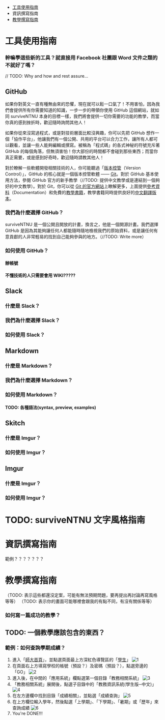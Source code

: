 * [工具使用指南](https://github.com/communityNTNU/surviveNTNU/wiki/%E6%8C%87%E5%8D%97%E5%80%91#%E5%B7%A5%E5%85%B7%E4%BD%BF%E7%94%A8%E6%8C%87%E5%8D%97)
* 資訊撰寫指南
* [教學撰寫指南](https://github.com/communityNTNU/surviveNTNU/wiki/%E6%8C%87%E5%8D%97%E5%80%91#%E6%95%99%E5%AD%B8%E6%92%B0%E5%AF%AB%E6%8C%87%E5%8D%97)

# 工具使用指南
### 幹嘛學這些新的工具？就直接用 Facebook 社團跟 Word 文件之類的不就好了嗎？
// TODO: Why and how and rest assure...

## GitHub
如果你對英文一直有種無由來的恐懼，現在就可以鬆一口氣了！不用害怕，因為我們會提供所有你需要知道的知識，一步一步的帶領你使用 GitHub 這個網站，就如同 surviveNTNU 本身的目標一樣，我們將會提供一切你需要的功能的教學，而當你真的感到挫折時，歡迎隨時詢問其他人！

如果你從來沒寫過程式，或是對技術層面比較沒興趣，你可以先把 GitHub 想作一個「協作平台」，他讓我們有一個公開、共用的平台可以合力工作，讓所有人都可以觀看，並讓一些人能夠編輯或撰寫。被稱為「程式碼」的各式神秘的符號充斥著 GitHub 的每個角落，但無須害怕！你大部份的時間都不會碰到那些東西；而當你真正需要，或是感到好奇時，歡迎隨時請教其他人！

對於瞭解一些軟體開發相關技術的人，你可能聽過「[版本控管](https://zh.wikipedia.org/wiki/%E7%89%88%E6%9C%AC%E6%8E%A7%E5%88%B6)（Version Control）」，GitHub 的核心就是一個版本控管軟體 —— [Git](https://zh.wikipedia.org/wiki/Git)。對於 GitHub 基本使用方法，參閱 GitHub 官方的新手教學（//TODO: 提供中文教學或是連結到一個夠好的中文教學）。對於 Git，你可以從 [Git 的官方網站](http://git-scm.com/)上瞭解更多，上面提供[參考資料](http://git-scm.com/docs)（Documentation）和免費的[教學書籍](http://git-scm.com/book/en/v2/Getting-Started-About-Version-Control)，教學書籍同時提供良好的[中文翻譯版本](https://git-scm.com/book/zh-tw/v1/%E9%96%8B%E5%A7%8B-%E9%97%9C%E6%96%BC%E7%89%88%E6%9C%AC%E6%8E%A7%E5%88%B6)。
### 我們為什麼選擇 GitHub？
surviveNTNU 是一個公開且開放的計畫，換言之，他是一個開源計畫。我們選擇 GitHub 是因為其能夠讓任何人都能隨時隨地檢視我們的原始資料，或是讓任何有意貢獻的人非常輕易的找到自己能夠參與的地方。（//TODO: Write more）
### 如何使用 GitHub？
#### 辦帳號
#### 不懂技術的人只需要會用 WIKI?????

## Slack
### 什麼是 Slack？
### 我們為什麼選擇 Slack？
### 如何使用 Slack？

## Markdown
### 什麼是 Markdown？
### 我們為什麼選擇 Markdown？
### 如何使用 Markdown？
#### TODO: 各種語法(syntax, preview, examples)

## Skitch
### 什麼是 Imgur？
### 如何使用 Imgur？

## Imgur
### 什麼是 Imgur？
### 如何使用 Imgur？

# TODO: surviveNTNU 文字風格指南
# 資訊撰寫指南
範例？？？？？？？
# 教學撰寫指南
（TODO: 表示這些都還沒定案，可能有無法預期問題，要再提出再討論再寫風格等等）
（TODO: 表示你的畫面可能哪裡會跟我的有點不同，有沒有關係等等）
### 如何寫一篇成功的教學？
## TODO: 一個教學應該包含的東西？
### 範例：如何查詢學期成績？
1. 進入「[師大首頁](http://www3.ntnu.edu.tw/)」，並點選頁面最上方深紅色導覽區的「[學生](http://www3.ntnu.edu.tw/static.php?id=student)」
![1](http://imgur.com/14tCYRg.png)
2. 在頁面右上方填寫學校的帳號（預設？）及密碼（預設？），點選旁邊的「GO」
![2](http://imgur.com/U7LuY0O.png)
3. 進入後，在中間的「應用系統」欄點選第一個目錄「教務相關系統」
![3](http://imgur.com/2OSpGG9.png)
4. 「教務相關系統」展開後，點選子目錄中的「教務資訊系統(學生版─中文)」
![4](http://imgur.com/Ii8Srs3.png)
5. 在左方邊欄中找到目錄「成績相關」，並點選「成績查詢」
![5](http://imgur.com/VdSqeGA.png)
6. 在上方欄位輸入學年，然後點選「上學期」、「下學期」、「暑期」或「歷年」來查詢成績
![6](http://imgur.com/sDODsCN.png)
7. You're DONE!!!
